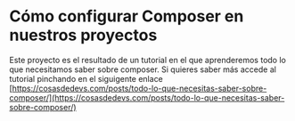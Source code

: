 # Cómo configurar Composer en nuestros proyectos

Este proyecto es el resultado de un tutorial en el que aprenderemos todo lo que necesitamos saber sobre composer. Si quieres saber más accede al tutorial pinchando en el siguigente enlace [https://cosasdedevs.com/posts/todo-lo-que-necesitas-saber-sobre-composer/](https://cosasdedevs.com/posts/todo-lo-que-necesitas-saber-sobre-composer/)